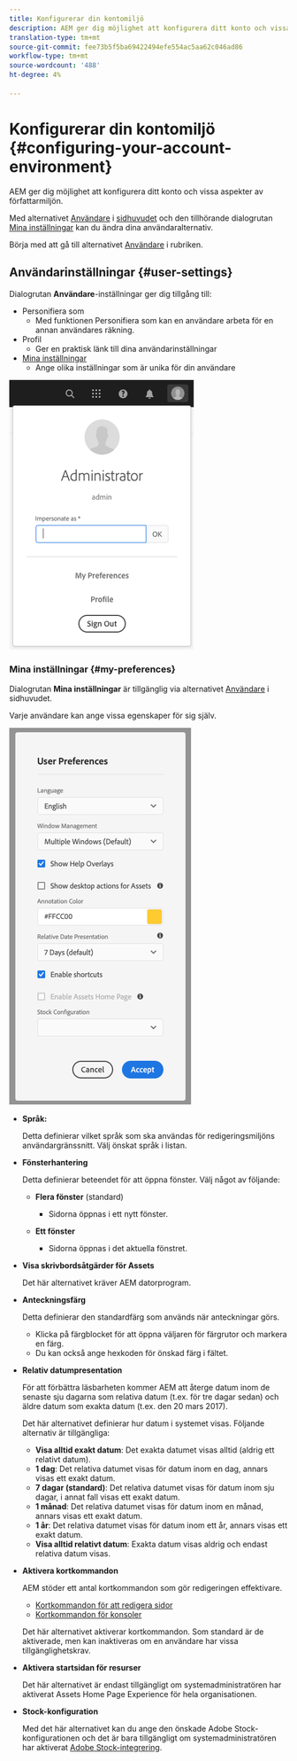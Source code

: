 ```yaml
---
title: Konfigurerar din kontomiljö
description: AEM ger dig möjlighet att konfigurera ditt konto och vissa aspekter av författarmiljön
translation-type: tm+mt
source-git-commit: fee73b5f5ba69422494efe554ac5aa62c046ad86
workflow-type: tm+mt
source-wordcount: '488'
ht-degree: 4%

---
```



# Konfigurerar din kontomiljö {#configuring-your-account-environment}

AEM ger dig möjlighet att konfigurera ditt konto och vissa aspekter av författarmiljön.

Med alternativet [Användare](#user-settings) i [sidhuvudet](/help/sites-cloud/authoring/getting-started/basic-handling.md#the-header) och den tillhörande dialogrutan [Mina inställningar](#my-preferences) kan du ändra dina användaralternativ.

Börja med att gå till alternativet [Användare](#user-settings) i rubriken.

## Användarinställningar {#user-settings}

Dialogrutan **Användare**-inställningar ger dig tillgång till:

* Personifiera som
   * Med funktionen Personifiera som kan en användare arbeta för en annan användares räkning. <!--With the [Impersonate as](/help/sites-administering/security.md#impersonating-another-user) functionality, a user can work on behalf of another user.-->
* Profil
   * Ger en praktisk länk till dina användarinställningar <!--Offers a convenient link to your [user settings](/help/sites-administering/security.md))-->
* [Mina inställningar](#my-preferences)
   * Ange olika inställningar som är unika för din användare

![Användarinställningar](/help/sites-cloud/authoring/assets/user-settings.png)

### Mina inställningar {#my-preferences}

Dialogrutan **Mina inställningar** är tillgänglig via alternativet [Användare](#user-settings) i sidhuvudet.

Varje användare kan ange vissa egenskaper för sig själv.

![Mina inställningar](/help/sites-cloud/authoring/assets/user-preferences.png)

* **Språk:**

   Detta definierar vilket språk som ska användas för redigeringsmiljöns användargränssnitt. Välj önskat språk i listan.

* **Fönsterhantering**

   Detta definierar beteendet för att öppna fönster. Välj något av följande:

   * **Flera fönster**  (standard)

      * Sidorna öppnas i ett nytt fönster.
   * **Ett fönster**

      * Sidorna öppnas i det aktuella fönstret.


* **Visa skrivbordsåtgärder för Assets**

   Det här alternativet kräver AEM datorprogram.

* **Anteckningsfärg**

   Detta definierar den standardfärg som används när anteckningar görs.

   * Klicka på färgblocket för att öppna väljaren för färgrutor och markera en färg.
   * Du kan också ange hexkoden för önskad färg i fältet.

* **Relativ datumpresentation**

   För att förbättra läsbarheten kommer AEM att återge datum inom de senaste sju dagarna som relativa datum (t.ex. för tre dagar sedan) och äldre datum som exakta datum (t.ex. den 20 mars 2017).

   Det här alternativet definierar hur datum i systemet visas. Följande alternativ är tillgängliga:

   * **Visa alltid exakt datum**: Det exakta datumet visas alltid (aldrig ett relativt datum).
   * **1 dag**: Det relativa datumet visas för datum inom en dag, annars visas ett exakt datum.
   * **7 dagar (standard)**: Det relativa datumet visas för datum inom sju dagar, i annat fall visas ett exakt datum.
   * **1 månad**: Det relativa datumet visas för datum inom en månad, annars visas ett exakt datum.
   * **1 år**: Det relativa datumet visas för datum inom ett år, annars visas ett exakt datum.
   * **Visa alltid relativt datum**: Exakta datum visas aldrig och endast relativa datum visas.

* **Aktivera kortkommandon**

   AEM stöder ett antal kortkommandon som gör redigeringen effektivare.

   * [Kortkommandon för att redigera sidor](/help/sites-cloud/authoring/fundamentals/keyboard-shortcuts.md)
   * [Kortkommandon för konsoler](/help/sites-cloud/authoring/getting-started/keyboard-shortcuts.md)

   Det här alternativet aktiverar kortkommandon. Som standard är de aktiverade, men kan inaktiveras om en användare har vissa tillgänglighetskrav.

* **Aktivera startsidan för resurser**

   Det här alternativet är endast tillgängligt om systemadministratören har aktiverat Assets Home Page Experience för hela organisationen.

* **Stock-konfiguration**

   Med det här alternativet kan du ange den önskade Adobe Stock-konfigurationen och det är bara tillgängligt om systemadministratören har aktiverat [Adobe Stock-integrering](/help/assets/aem-assets-adobe-stock.md).
